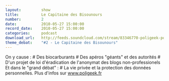 ```yaml
---
layout:         show
title:          Le Capitaine des Bisounours
number:         2
date:           2010-05-27 15:00:00
record_date:    2010-05-27 15:00:00
categories:     podcast
download_url:   http://feeds.soundcloud.com/stream/83346770-poligeek-poligeek2.mp3
theme_debat:    "#2 - Le Capitaine des Bisounours"
---
```



On y cause : # Des biocarburants # Des apéros "géants" et des autorités # D'un projet de loi d'éradication de l'anonymat des blogs non-professionels Et dans le "grand débat" : # La vie privée et la protection des données personnelles. Plus d'infos sur www.poligeek.fr

